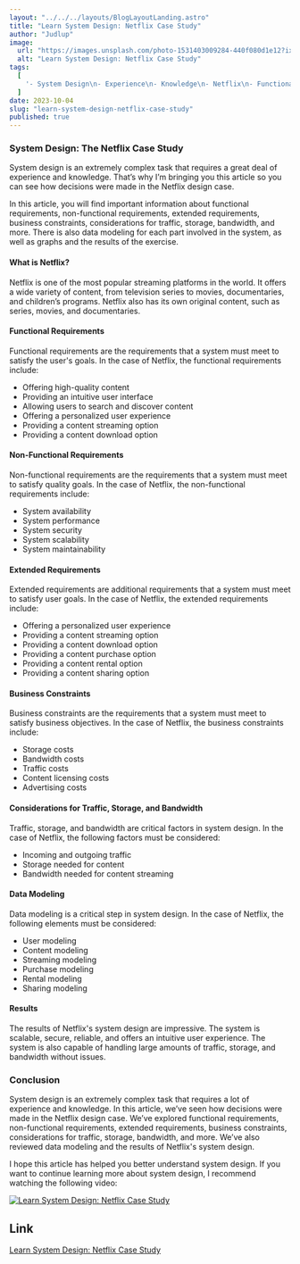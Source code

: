```yaml
---
layout: "../../../layouts/BlogLayoutLanding.astro"
title: "Learn System Design: Netflix Case Study"
author: "Judlup"
image:
  url: "https://images.unsplash.com/photo-1531403009284-440f080d1e12?ixlib=rb-4.0.3&ixid=M3wxMjA3fDB8MHxwaG90by1wYWdlfHx8fGVufDB8fHx8fA%3D%3D&auto=format&fit=crop&w=3540&q=80"
  alt: "Learn System Design: Netflix Case Study"
tags:
  [
    '- System Design\n- Experience\n- Knowledge\n- Netflix\n- Functional Requirements\n- Non-Functional Requirements\n- Extended Requirements\n- Business Constraints\n- Considerations\n- Traffic\n- Storage\n- Bandwidth\n- Data Modeling\n- Gr',
  ]
date: 2023-10-04
slug: "learn-system-design-netflix-case-study"
published: true
---
```

### System Design: The Netflix Case Study

System design is an extremely complex task that requires a great deal of experience and knowledge. That’s why I’m bringing you this article so you can see how decisions were made in the Netflix design case.

In this article, you will find important information about functional requirements, non-functional requirements, extended requirements, business constraints, considerations for traffic, storage, bandwidth, and more. There is also data modeling for each part involved in the system, as well as graphs and the results of the exercise.

#### What is Netflix?

Netflix is one of the most popular streaming platforms in the world. It offers a wide variety of content, from television series to movies, documentaries, and children’s programs. Netflix also has its own original content, such as series, movies, and documentaries.

#### Functional Requirements

Functional requirements are the requirements that a system must meet to satisfy the user's goals. In the case of Netflix, the functional requirements include:

- Offering high-quality content
- Providing an intuitive user interface
- Allowing users to search and discover content
- Offering a personalized user experience
- Providing a content streaming option
- Providing a content download option

#### Non-Functional Requirements

Non-functional requirements are the requirements that a system must meet to satisfy quality goals. In the case of Netflix, the non-functional requirements include:

- System availability
- System performance
- System security
- System scalability
- System maintainability

#### Extended Requirements

Extended requirements are additional requirements that a system must meet to satisfy user goals. In the case of Netflix, the extended requirements include:

- Offering a personalized user experience
- Providing a content streaming option
- Providing a content download option
- Providing a content purchase option
- Providing a content rental option
- Providing a content sharing option

#### Business Constraints

Business constraints are the requirements that a system must meet to satisfy business objectives. In the case of Netflix, the business constraints include:

- Storage costs
- Bandwidth costs
- Traffic costs
- Content licensing costs
- Advertising costs

#### Considerations for Traffic, Storage, and Bandwidth

Traffic, storage, and bandwidth are critical factors in system design. In the case of Netflix, the following factors must be considered:

- Incoming and outgoing traffic
- Storage needed for content
- Bandwidth needed for content streaming

#### Data Modeling

Data modeling is a critical step in system design. In the case of Netflix, the following elements must be considered:

- User modeling
- Content modeling
- Streaming modeling
- Purchase modeling
- Rental modeling
- Sharing modeling

#### Results

The results of Netflix's system design are impressive. The system is scalable, secure, reliable, and offers an intuitive user experience. The system is also capable of handling large amounts of traffic, storage, and bandwidth without issues.

### Conclusion

System design is an extremely complex task that requires a lot of experience and knowledge. In this article, we’ve seen how decisions were made in the Netflix design case. We’ve explored functional requirements, non-functional requirements, extended requirements, business constraints, considerations for traffic, storage, bandwidth, and more. We’ve also reviewed data modeling and the results of Netflix's system design.

I hope this article has helped you better understand system design. If you want to continue learning more about system design, I recommend watching the following video:

[![Learn System Design: Netflix Case Study](https://img.youtube.com/vi/S1H7ZwVELCM/0.jpg)](https://www.youtube.com/shorts/S1H7ZwVELCM?feature=share "Learn System Design: Netflix Case Study")

## Link

[Learn System Design: Netflix Case Study](https://bit.ly/3865461)